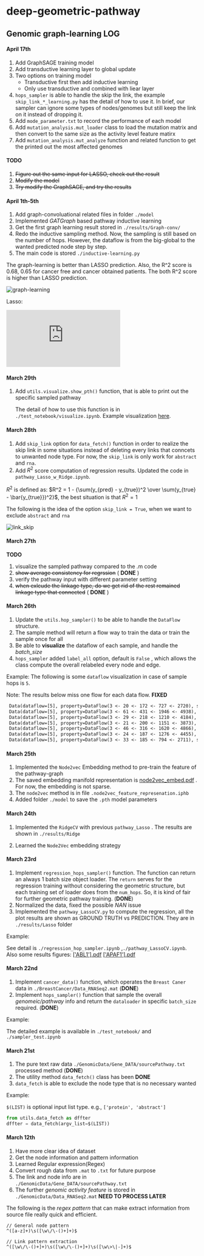 # deep-geometric-pathway

## Genomic graph-learning LOG



#### April 17th

1. Add GraphSAGE training model
2. Add transductive learning layer to global update
3. Two options on training model
   * Transductive first then add inductive learning 
   * Only use transductive and combined with liear layer
4. `hops_sampler` is able to handle the skip the link, the example `skip_link_*_learning.py` has the detail of how to use it. In brief, our sampler can ignore some types of nodes/genomes but still keep the link on it instead of dropping it.
5. Add `mode_parameter.txt` to record the performance of each model
6. Add `mutation_analysis.mut_loader` class to load the mutation matrix and then convert to the same size as the activity level feature matirx 
7. Add `mutation_analysis.mut_analyze` function and related function to get the printed out the most affected genomes


#### **TODO**

1. ~~Figure out the same input for LASSO, check out the result~~
2. ~~Modify the model~~
3. ~~Try modify the GraphSAGE, and try the results~~


#### April 1th-5th

1. Add graph-convoluational related files in folder `./model`
2. Implemented *GATGraph* based pathway inductive learning
3. Get the first graph learning result stored in `./results/Graph-conv/`
4. Redo the inductive sampling method. Now, the sampling is still based on the number of hops. However, the dataflow is from the big-global to the wanted predicted node step by step.
5. The main code is stored `./inductive-learning.py`

The graph-learning is better than LASSO prediction. Also, the R^2 score is 0.68, 0.65 for cancer free and cancer obtained patients. The both R^2 score is higher than LASSO prediction.

![graph-learning](https://github.com/Zaoyee/deep-geometric-pathway/blob/master/GenomicData/results/Graph-conv/%5B'ABL1'%5D.png)

Lasso:

![LASSO](https://github.com/Zaoyee/deep-geometric-pathway/blob/master/GenomicData/results/Lasso/%5B'ABL1'%5D.pdf)


#### March 29th

1. Add `utils.visualize.show_pth()` function, that is able to print out the specific sampled pathway

   The detail of how to use this function is in `./test_notebook/visualize.ipynb`. Example visualization [here](GenomicData/readme-figs/ALAS1_hops2.pdf).

#### March 28th

1. Add `skip_link` option for `data_fetch()` function in order to realize the skip link in some situations instead of deleting every links that conncets to unwanted node type. For now, the `skip_link` is only work for `abstract` and `rna`. 
2. Add $R^2$ score computation of regression results. Updated the code in `pathway_Lasso_w_Ridge.ipynb`. 

$R^2$ is defined as: $R^2 = 1 - {\sum(y_{pred} - y_{true})^2 \over \sum(y_{true} - \bar{y_{true}})^2}$, the best situation is that $R^2 = 1$ 



The following is the idea of the option `skip_link = True`, when we want to exclude `abstract` and `rna`

![link_skip](https://github.com/Zaoyee/deep-geometric-pathway/blob/master/GenomicData/readme-figs/link_skip.png)

#### March 27th

**TODO**

1. visualize the sampled pathway compared to the .m code
2. ~~show average consistency for regrssion~~ ( **DONE** )
3. verify the pathway input with different parameter setting
4. ~~when exlcude the linkage type, do we get rid of the rest remained linkage type that connected~~ ( **DONE** )



#### March 26th

1. Update the `utils.hop_sampler()` to be able to handle the `DataFlow` structure.
2. The sample method will return a flow way to train the data or train the sample once for all
3. Be able to **visualize** the dataflow of each sample, and handle the *batch_size* 
4. `hops_sampler` added `label_all` option, default is `False` , which allows the class compute the overall relabeled every node and edge.

Example: The following is some `dataflow` visualization in case of sample hops is `5`. 

Note: The results below miss one flow for each data flow. **FIXED**

```reStructuredText
 Data(dataflow=[5], property=DataFlow(3 <- 20 <- 172 <- 727 <- 2720), size_list=[6]),
 Data(dataflow=[5], property=DataFlow(3 <- 61 <- 431 <- 1946 <- 4938), size_list=[6]),
 Data(dataflow=[5], property=DataFlow(3 <- 29 <- 218 <- 1210 <- 4184), size_list=[6]),
 Data(dataflow=[5], property=DataFlow(3 <- 21 <- 200 <- 1151 <- 3873), size_list=[6]),
 Data(dataflow=[5], property=DataFlow(3 <- 46 <- 316 <- 1620 <- 4866), size_list=[6]),
 Data(dataflow=[5], property=DataFlow(3 <- 24 <- 187 <- 1276 <- 4455), size_list=[6]),
 Data(dataflow=[5], property=DataFlow(3 <- 33 <- 185 <- 794 <- 2711), size_list=[6]),
```



####  March 25th

1. Implemented the `Node2vec` Embedding method to pre-train the feature of the pathway-graph
2. The saved embedding manifold representation is [node2vec_embed.pdf](GenomicData/results/node2vec-embedding/March-25th/node2vec_embed.pdf) . For now, the embedding is not sparse.
3. The `node2vec` method is in file `.node2vec_feature_represenation.iphb`
4. Added folder `./model` to save the `.pth` model parameters



#### March 24th

1. Implemented the `RidgeCV` with previous `pathway_Lasso` . The results are shown in `./results/Ridge`

2. Learned the `Node2Vec` embedding strategy

   

#### March 23rd

1. Implement `regression_hops_sampler()` function. The function can return an always $1$ batch size object loader. The `return` serves for the regression training without considering the geometric structure, but each training set of loader does from the `num_hops`. So, it is kind of fair for further geometric pathway training.  (**DONE**)
2. Normalized the data, fixed the possible $NAN$ issue
3. Implemented the `pathway_LassoCV.py` to compute the regression, all the plot results are shown as GROUND TRUTH vs PREDICTION. They are in `./results/Lasso` folder 

Example:

See detail is `./regression_hop_sampler.ipynb` ,`./pathway_LassoCV.ipynb`. Also some results figures: [['ABL1'].pdf](GenomicData/results/Lasso/['ABL1'].pdf)  [['APAF1'].pdf](GenomicData/results/Lasso/['APAF1'].pdf) 



#### March 22nd

1. Implement `cancer_data()` function, which operates the `Breast Caner` data in `./BreastCancer/Data_RNASeq2.mat` (**DONE**)
2. Implement `hops_sampler()` function that sample the overall *genomeic/pathway* info and return the `dataloader` in specific `batch_size` required. (**DONE**)

Example:

The detailed example is available in `./test_notebook/` and `./sampler_test.ipynb`



#### March 21st

 1. The pure text raw data `./GenomicData/Gene_DATA/sourcePathway.txt` processed method (**DONE**)
 2. The utility method `data_fetch()` class has been **DONE** 
 3. `data_fetch` is able to exclude the node type that is no necessary wanted

 Example:

 `$(LIST)` is optional input list type. e.g., `['protein', 'abstract']`

 ```python
 from utils.data_fetch as dffter
 dffter = data_fetch(argv_list=$(LIST))
 ```

 

 #### March 12th

 1. Have more clear idea of dataset
 2. Get the node information and pattern information
 3. Learned Regular expression(Regex)
 4. Convert rough data from `.mat` to `.txt` for future purpose
 5. The link and node info are in `./GenomicData/Gene_DATA/sourcePathway.txt`
 6. The further *genomic activity feature* is stored in `./GenomicData/Data_RNASeq2.mat` **NEED TO PROCESS LATER**

 The following is the *regex pattern* that can make extract information from source file really quick and efficient.

 ```regex
 // General node pattern
 ^([a-z]+)\s([\w\/\-()+]+)$
 
 // Link pattern extraction
 ^([\w\/\-()+]+)\s([\w\/\-()+]+)\s([\w\>\|-]+)$ 
 ```

